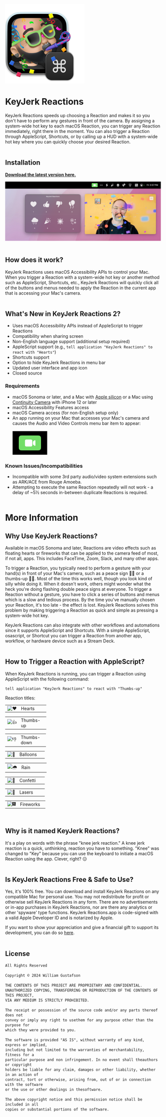 ![alt text](https://raw.githubusercontent.com/x74353/KeyJerk-Reactions/main/images/KeyJerk-Reactions-App-Icon.png)

# KeyJerk Reactions
KeyJerk Reactions speeds up choosing a Reaction and makes it so you don't have to perform any gestures in front of the camera. By assigning a system-wide hot key to each macOS Reaction, you can trigger any Reaction immediately, right there in the moment. You can also trigger a Reaction through AppleScript, Shortcuts, or by calling up a HUD with a system-wide hot key where you can quickly choose your desired Reaction. 
<BR><BR>

## Installation
**[Download the latest version here.](https://github.com/x74353/KeyJerk-Reactions/raw/main/DMG/KeyJerk%20Reactions.dmg)**

![alt text](https://raw.githubusercontent.com/x74353/KeyJerk-Reactions/main/images/KeyJerkReactions_Prompt.png)
<BR><BR>

## How does it work?
KeyJerk Reactions uses macOS Accessibility APIs to control your Mac. When you trigger a Reaction with a system-wide hot key or another method such as AppleScript, Shortcuts, etc., KeyJerk Reactions will quickly click all of the buttons and menus needed to apply the Reaction in the current app that is accessing your Mac's camera.
<BR><BR>

## What's New in KeyJerk Reactions 2?
- Uses macOS Accessibility APIs instead of AppleScript to trigger Reactions<BR>
- Compatibility when sharing screen<BR>
- Non-English language support (additional setup required)<BR>
- AppleScript support (e.g., ```tell application "KeyJerk Reactions" to react with "Hearts"```)<BR>
- Shortcuts support<BR>
- Option to hide KeyJerk Reactions in menu bar<BR>
- Updated user interface and app icon<BR>
- Closed source<BR>

### Requirements 
- macOS Sonoma or later, and a Mac with [Apple silicon](https://support.apple.com/en-us/116943) or a Mac using [Continuity Camera](https://support.apple.com/en-us/102546) with iPhone 12 or later
- macOS Accessibility Features access<BR>
- macOS Camera access (for non-English setup only)<BR>
- An app running on your Mac that accesses your Mac's camera and causes the Audio and Video Controls menu bar item to appear:<BR><BR>
![alt text](https://raw.githubusercontent.com/x74353/KeyJerk-Reactions/main/images/VideoMenuBarIcon.png)

### Known Issues/Incompatibilities
- Incompatible with some 3rd party audio/video system extensions such as ARK/ACE from Rouge Amoeba.<BR>
- Attempting to execute the same Reaction repeatedly will not work - a delay of ~5½ seconds in-between duplicate Reactions is required.
<BR><BR>

# More Information

## Why Use KeyJerk Reactions?
Available in macOS Sonoma and later, Reactions are video effects such as floating hearts or fireworks that can be applied to the camera feed of most, if not all, apps. This includes FaceTime, Zoom, Slack, and many other apps. 

To trigger a Reaction, you typically need to perform a gesture with your hand(s) in front of your Mac's camera, such as a peace sign ✌🏼 or a thumbs-up 👍🏼. Most of the time this works well, though you look kind of silly while doing it. When it doesn't work, others might wonder what the heck you're doing flashing double peace signs at everyone. To trigger a Reaction without a gesture, you have to click a series of buttons and menus which is a slow and tedious process. By the time you've manually chosen your Reaction, it's too late - the effect is lost. KeyJerk Reactions solves this problem by making triggering a Reaction as quick and simple as pressing a system-wide hot key.

KeyJerk Reactions can also integrate with other workflows and automations since it supports AppleScript and Shortcuts. With a simple AppleScript, osascript, or Shortcut you can trigger a Reaction from another app, workflow, or hardware device such as a Stream Deck.
<BR><BR>

## How to Trigger a Reaction with AppleScript?
When KeyJerk Reactions is running, you can trigger a Reaction using AppleScript with the following command:
```
tell application "KeyJerk Reactions" to react with "Thumbs-up"
```
Reaction titles:

<table>
	<tr>
		<td valign="middle"><img src="https://fonts.gstatic.com/s/e/notoemoji/latest/2764_fe0f/512.gif" alt="❤️" width="32" /></td>
		<td valign="middle" style="width: 75px;">Hearts</td>
	</tr>
</table>

<table>
	<tr>
		<td valign="middle"><img src="https://fonts.gstatic.com/s/e/notoemoji/latest/1f44d_1f3fc/512.gif" alt="👍" width="32" /></td>
		<td valign="middle" style="width: 75px;">Thumbs-up</td>
	</tr>
</table>

<table>
	<tr>
		<td valign="middle"><img src="https://fonts.gstatic.com/s/e/notoemoji/latest/1f44e_1f3fc/512.gif" alt="👎" width="32" /></td>
		<td valign="middle" style="width: 75px;">Thumbs-down</td>
	</tr>
</table>

<table>
	<tr>
		<td valign="middle"><img src="https://fonts.gstatic.com/s/e/notoemoji/latest/1f388/512.gif" alt="🎈" width="32" /></td>
		<td valign="middle" style="width: 75px;">Balloons</td>
	</tr>
</table>

<table>
	<tr>
		<td valign="middle"><img src="https://fonts.gstatic.com/s/e/notoemoji/latest/1f327_fe0f/512.gif" alt="🌧" width="32" /></td>
		<td valign="middle" style="width: 75px;">Rain</td>
	</tr>
</table>

<table>
	<tr>
		<td valign="middle"><img src="https://fonts.gstatic.com/s/e/notoemoji/latest/1f389/512.gif" alt="🎉" width="32" /></td>
		<td valign="middle" style="width: 75px;">Confetti</td>
	</tr>
</table>

  <table>
	  <tr>
		  <td valign="middle"><img src="https://fonts.gstatic.com/s/e/notoemoji/latest/1f6a8/512.gif" alt="🚨" width="32" /></td>
		  <td valign="middle" style="width: 75px;">Lasers</td>
	  </tr>
  </table>

  <table>
		<tr>
			<td valign="middle"><img src="https://fonts.gstatic.com/s/e/notoemoji/latest/1f386/512.gif" alt="🎆" width="32" /></td>
			<td valign="middle" style="width: 75px;">Fireworks</td>
		</tr>
	</table>
<BR>
	
## Why is it named KeyJerk Reactions?
It's a play on words with the phrase "knee jerk reaction." A knee jerk reaction is a quick, unthinking, reaction you have to something. "Knee" was changed to "Key" because you can use the keyboard to initiate a macOS Reaction using the app. Clever, right? 😑
<BR><BR>

## Is KeyJerk Reactions Free & Safe to Use?
Yes, it's 100% free. You can download and install KeyJerk Reactions on any compatible Mac for personal use. You may not redistribute for profit or otherwise sell KeyJerk Reactions in any form. There are no advertisements or in-app purchases in KeyJerk Reactions, nor are there any analytics or other 'spyware' type functions. KeyJerk Reactions.app is code-signed with a valid Apple Developer ID and is notarized by Apple.

If you want to show your appreciation and give a financial gift to support its development, you can do so [here](http://buymeacoffee.com/x74353).
<BR><BR>

## License
```
All Rights Reserved

Copyright © 2024 William Gustafson

THE CONTENTS OF THIS PROJECT ARE PROPRIETARY AND CONFIDENTIAL.
UNAUTHORIZED COPYING, TRANSFERRING OR REPRODUCTION OF THE CONTENTS OF THIS PROJECT,
VIA ANY MEDIUM IS STRICTLY PROHIBITED.

The receipt or possession of the source code and/or any parts thereof does not
convey or imply any right to usethem for any purpose other than the purpose for
which they were provided to you.

The software is provided "AS IS", without warranty of any kind, express or implied,
including but not limited to the warranties of merchantability, fitness for a
particular purpose and non infringement. In no event shall theauthors or copyright
holders be liable for any claim, damages or other liability, whether in an action of
contract, tort or otherwise, arising from, out of or in connection with the software
or the use or other dealings in thesoftware.

The above copyright notice and this permission notice shall be included in all
copies or substantial portions of the software.
```
